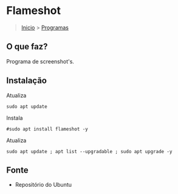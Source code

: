Flameshot
=================

> [Inicio](index.md) > [Programas](index.md#Programas)

O que faz?
------------------------------------------------

Programa de screenshot's.

Instalação
--------------------------------------------------------

Atualiza

`sudo apt update`

Instala

`#sudo apt install flameshot -y`

Atualiza

`sudo apt update ; apt list --upgradable ; sudo apt upgrade -y`

Fonte
--------------------------------------------------------

* Repositório do Ubuntu
